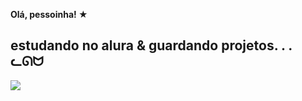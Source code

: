 **Olá, pessoinha! ★**

estudando no alura & guardando projetos. . . ᓚᘏᗢ 
 -
 ![](https://media.tenor.com/s-L_uMgbNr0AAAAM/yae-miko-yae-miko-genshin.gif)
